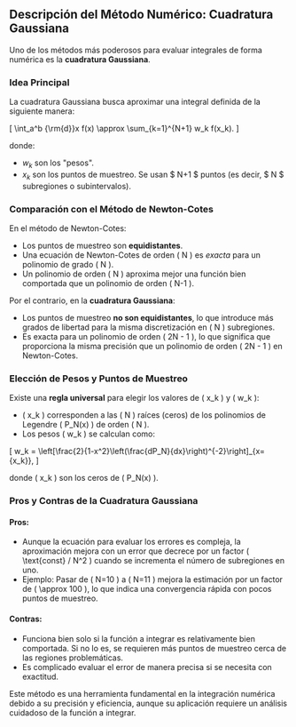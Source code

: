 ## Descripción del Método Numérico: Cuadratura Gaussiana

Uno de los métodos más poderosos para evaluar integrales de forma numérica es la **cuadratura Gaussiana**.

### Idea Principal

La cuadratura Gaussiana busca aproximar una integral definida de la siguiente manera:

\[
\int_a^b {\rm{d}}x f(x) \approx \sum_{k=1}^{N+1} w_k f(x_k).
\]

donde:

  - $w_k$ son los "pesos".
  - $x_k$ son los puntos de muestreo. Se usan $ N+1 $ puntos (es decir, $ N $ subregiones o subintervalos).

### Comparación con el Método de Newton-Cotes

En el método de Newton-Cotes:

  - Los puntos de muestreo son **equidistantes**.
  - Una ecuación de Newton-Cotes de orden \( N \) es *exacta* para un polinomio de grado \( N \).
  - Un polinomio de orden \( N \) aproxima mejor una función bien comportada que un polinomio de orden \( N-1 \).

Por el contrario, en la **cuadratura Gaussiana**:

  - Los puntos de muestreo **no son equidistantes**, lo que introduce más grados de libertad para la misma discretización en \( N \) subregiones.
  - Es exacta para un polinomio de orden \( 2N - 1 \), lo que significa que proporciona la misma precisión que un polinomio de orden \( 2N - 1 \) en Newton-Cotes.

### Elección de Pesos y Puntos de Muestreo

Existe una **regla universal** para elegir los valores de \( x_k \) y \( w_k \):

  - \( x_k \) corresponden a las \( N \) raíces (ceros) de los polinomios de Legendre \( P_N(x) \) de orden \( N \).
  - Los pesos \( w_k \) se calculan como:

\[
w_k = \left[\frac{2}{1-x^2}\left(\frac{dP_N}{dx}\right)^{-2}\right]_{x={x_k}},
\]

donde \( x_k \) son los ceros de \( P_N(x) \).

### Pros y Contras de la Cuadratura Gaussiana

#### Pros:
  - Aunque la ecuación para evaluar los errores es compleja, la aproximación mejora con un error que decrece por un factor \( \text{const} / N^2 \) cuando se incrementa el número de subregiones en uno.
  - Ejemplo: Pasar de \( N=10 \) a \( N=11 \) mejora la estimación por un factor de \( \approx 100 \), lo que indica una convergencia rápida con pocos puntos de muestreo.

#### Contras:
  - Funciona bien solo si la función a integrar es relativamente bien comportada. Si no lo es, se requieren más puntos de muestreo cerca de las regiones problemáticas.
  - Es complicado evaluar el error de manera precisa si se necesita con exactitud.

Este método es una herramienta fundamental en la integración numérica debido a su precisión y eficiencia, aunque su aplicación requiere un análisis cuidadoso de la función a integrar.
